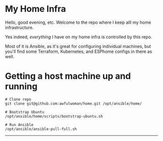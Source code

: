 # My Home Infra

<img align="right" style="max-width: 380px; margin-left: 10px; margin-bottom: 10px;" src="https://i.insider.com/5b8ec9f52badb96daa2c4818?width=700" alt="">

Hello, good evening, etc. Welcome to the repo where I keep alll my home infrastructure.

Yes indeed, *everything* I have on my home infra is controlled by this repo. 

Most of it is Ansible, as it's great for configuring individual machines, but you'll find some Terraform, Kubernetes, and ESPhome configs in there as well.


# Getting a host machine up and running

```
# Clone repo
git clone git@github.com:awfulwoman/home.git /opt/ansible/home/

# Bootstrap Ubuntu
/opt/ansible/home/scripts/bootstrap-ubuntu.sh

# Run Ansible
/opt/ansible/ansible-pull-full.sh
```
---
